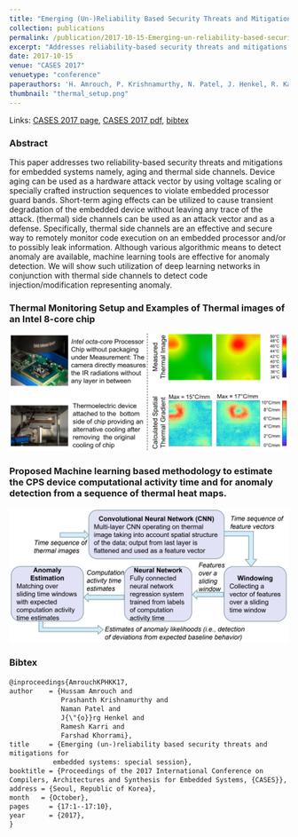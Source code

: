 ```yaml
---
title: "Emerging (Un-)Reliability Based Security Threats and Mitigations for Embedded Systems"
collection: publications
permalink: /publication/2017-10-15-Emerging-un-reliability-based-security-threats-and-mitigations-for-embedded-systems
excerpt: "Addresses reliability-based security threats and mitigations for embedded systems, namely, aging and thermal side channels."
date: 2017-10-15
venue: "CASES 2017"
venuetype: "conference"
paperauthors: 'H. Amrouch, P. Krishnamurthy, N. Patel, J. Henkel, R. Karri, F. Khorrami'
thumbnail: "thermal_setup.png"
---
```


Links: [CASES 2017 page](https://dl.acm.org/doi/abs/10.1145/3125501.3125529), [CASES 2017 pdf](http://ces.itec.kit.edu/img/CASES17.pdf), [bibtex](#bibtex)

### Abstract

This paper addresses two reliability-based security threats and mitigations for embedded systems namely, aging and thermal side channels. Device aging can be used as a hardware attack vector by using voltage scaling or specially crafted instruction sequences to violate embedded processor guard bands. Short-term aging effects can be utilized to cause transient degradation of the embedded device without leaving any trace of the attack. (thermal) side channels can be used as an attack vector and as a defense. Specifically, thermal side channels are an effective and secure way to remotely monitor code execution on an embedded processor and/or to possibly leak information. Although various algorithmic means to detect anomaly are available, machine learning tools are effective for anomaly detection. We will show such utilization of deep learning networks in conjunction with thermal side channels to detect code injection/modification representing anomaly.

### Thermal Monitoring Setup and Examples of Thermal images of an Intel 8-core chip

![Thermal Monitoring Setup](/images/thermal_setup.png)

### Proposed Machine learning based methodology to estimate the CPS device computational activity time and for anomaly detection from a sequence of thermal heat maps.

![Anomaly Monitoring Framework](/images/thermal_anomaly_setup.png)

### Bibtex

    @inproceedings{AmrouchKPHKK17,
    author    = {Hussam Amrouch and
                 Prashanth Krishnamurthy and
                 Naman Patel and
                 J{\"{o}}rg Henkel and
                 Ramesh Karri and
                 Farshad Khorrami},
    title     = {Emerging (un-)reliability based security threats and mitigations for
               embedded systems: special session},
    booktitle = {Proceedings of the 2017 International Conference on Compilers, Architectures and Synthesis for Embedded Systems, {CASES}},
    address = {Seoul, Republic of Korea},
    month   = {October},
    pages     = {17:1--17:10},
    year      = {2017},
    }
